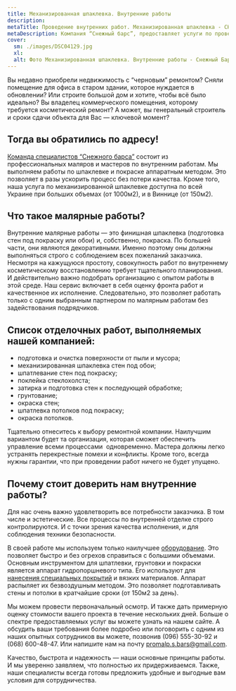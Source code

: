 ```yaml
---
title: Механизированная шпаклевка. Внутренние работы
description: 
metaTitle: Проведение внутренних работ. Механизированная шпаклевка - СНЕЖНЫЙ БАРС
metaDescription: Компания “Снежный барс”, предоставляет услуги по проведению внутренних работ профессиональными малярами. Механизированная шпаклевка ☎ +38(063) 604 29 05
cover:
  sm: ./images/DSC04129.jpg
  xl: 
  alt: Фото Механизированная шпаклевка. Внутренние работы - Снежный Барс
---
```

Вы недавно приобрели недвижимость с “черновым” ремонтом? Сняли помещение для офиса в старом здании, которое нуждается в обновлении? Или строите большой дом и хотите, чтобы всё было идеально? Вы владелец коммерческого помещения, которому требуется косметический ремонт? А может, вы генеральный строитель и сроки сдачи объекта для Вас — ключевой момент?

## Тогда вы обратились по адресу!

[Команда специалистов “Снежного барса”](/ru/) состоит из профессиональных маляров и мастеров по внутренним работам. Мы выполняем работы по шпаклевке и покраске аппаратным методом. Это позволяет в разы ускорить процесс без потери качества. Кроме того, наша услуга по механизированной шпаклевке доступна по всей Украине при больших объемах (от 1000м2), и в Виннице (от 150м2).

## Что такое малярные работы?

Внутренние малярные работы — это финишная шпаклевка (подготовка стен под покраску или обои) и, собственно, покраска. По большей части, они являются декоративными. Именно поэтому оны должны выполняться строго с соблюдением всех пожеланий заказчика. Несмотря на кажущуюся простоту, совокупность работ по внутреннему косметическому восстановлению требует тщательного планирования. И действительно важно подобрать организацию с опытом работы в этой среде. Наш сервис включает в себя оценку фронта работ и качественное их исполнение. Следовательно, это позволяет работать только с одним выбранным партнером по малярным работам без задействования подрядчиков.

## Список отделочных работ, выполняемых нашей компанией:

- подготовка и очистка поверхности от пыли и мусора;
- механизированная шпаклевка стен под обои;
- шпатлевание стен под покраску;
- поклейка стеклохолста;
- затирка и подготовка стен к последующей обработке;
- грунтование;
- окраска стен;
- шпатлевка потолков под покраску;
- окраска потолков.

Тщательно отнеситесь к выбору ремонтной компании. Наилучшим вариантом будет та организация, которая сможет обеспечить управление всеми процессами  одновременно. Мастера должны легко устранять перекрестные помехи и конфликты. Кроме того, всегда нужны гарантии, что при проведении работ ничего не будет упущено.

## Почему стоит доверить нам внутренние работы?

Для нас очень важно удовлетворить все потребности заказчика. В том числе и эстетические. Все процессы по внутренней отделке строго контролируются. И с точки зрения качества исполнения, и для соблюдения техники безопасности.

В своей работе мы используем только наилучшее [оборудование](/ru/arenda-i-prodazha-oborudovaniya/). Это позволяет быстро и без огрехов справиться с большими объемами. Основным инструментом для шпатлевки, грунтовки и покраски является аппарат гидропоршневого типа. Его используют для [нанесения специальных покрытий](/ru/nanesenie-specialnyx-pokrytij/) и вязких материалов. Аппарат распыляет их безвоздушным методом. Это позволяет подготавливать стены и потолки в кратчайшие сроки (от 150м2 за день).

Мы можем провести первоначальный осмотр. И также дать примерную оценку стоимости вашего проекта в течение нескольких дней. Больше о спектре предоставляемых услуг вы можете узнать на нашем сайте. А обсудить ваши требования более подробно или поговорить с одним из наших опытных сотрудников вы можете, позвонив (096) 555-30-92 и (068) 600-48-47. Или напишите нам на почту promalp.s.bars@gmail.com.

Качество, быстрота и надежность — наши основные принципы работы. И мы уверенно заявляем, что полностью их придерживаемся. Также, наши специалисты всегда готовы предложить удобные и выгодные вам условия для сотрудничества.
